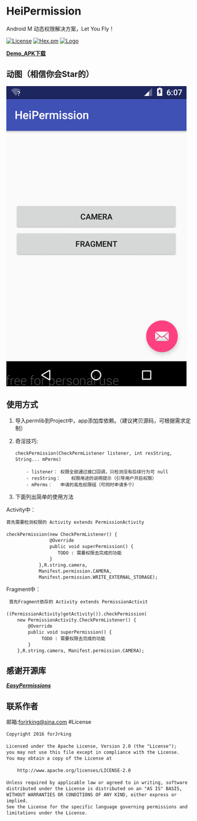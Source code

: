 # HeiPermission

Android M 动态权限解决方案，Let You Fly！

[![License](https://img.shields.io/badge/license-Apache%202-green.svg?style=flat-square)](https://www.apache.org/licenses/LICENSE-2.0)
[![Hex.pm](https://img.shields.io/hexpm/dt/plug.svg?maxAge=2592000)](https://github.com/forJrking/HeiPermission/raw/master/img/app-debug.apk)
[![Logo](https://img.shields.io/badge/HeiPermission-1.0.1-green.svg)]()

[**Demo_APK下载**](https://github.com/forJrking/HeiPermission/raw/master/img/app-debug.apk)

## 动图（相信你会Star的）

![](img/1.gif)

## 使用方式

1.	导入permlib到Project中，app添加库依赖。（建议拷贝源码，可根据需求定制）
2.	奇淫技巧:
	
		checkPermission(CheckPermListener listener, int resString, String... mPerms)

			- listener：	权限全部通过接口回调，只检测没有后续行为可 null
			- resString：	权限用途的说明提示（引导用户开启权限）
			- mPerms：	申请的高危权限组（可同时申请多个）


3.	下面列出简单的使用方法

Activity中：

	首先需要检测权限的 Activity extends PermissionActivity

	checkPermission(new CheckPermListener() {
                    @Override
                    public void superPermission() {
                       TODO : 需要权限去完成的功能
                    }
                },R.string.camera, 
                Manifest.permission.CAMERA,
                Manifest.permission.WRITE_EXTERNAL_STORAGE);

Fragment中：
   
	 首先Fragment依存的 Activity extends PermissionActivit

	((PermissionActivity)getActivity()).checkPermission(
		new PermissionActivity.CheckPermListener() {
            @Override
            public void superPermission() {
                 TODO : 需要权限去完成的功能
            }
        },R.string.camera, Manifest.permission.CAMERA);


## 感谢开源库

***[EasyPermissions](https://github.com/googlesamples/easypermissions)***

## 联系作者
邮箱:forjrking@sina.com
#License

    Copyright 2016 forJrking
    
    Licensed under the Apache License, Version 2.0 (the "License");
    you may not use this file except in compliance with the License.
    You may obtain a copy of the License at
    
        http://www.apache.org/licenses/LICENSE-2.0
    
    Unless required by applicable law or agreed to in writing, software
    distributed under the License is distributed on an "AS IS" BASIS,
    WITHOUT WARRANTIES OR CONDITIONS OF ANY KIND, either express or implied.
    See the License for the specific language governing permissions and
    limitations under the License.
